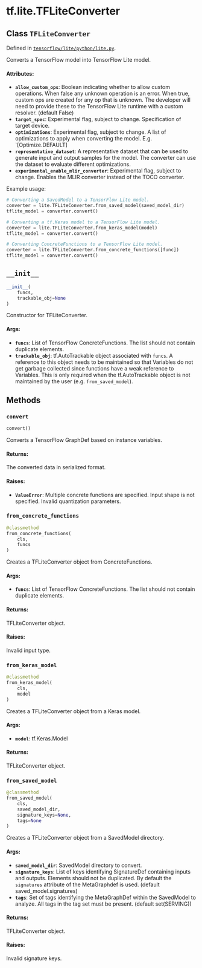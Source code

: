 <div itemscope itemtype="http://developers.google.com/ReferenceObject">
<meta itemprop="name" content="tf.lite.TFLiteConverter" />
<meta itemprop="path" content="Stable" />
<meta itemprop="property" content="__init__"/>
<meta itemprop="property" content="convert"/>
<meta itemprop="property" content="from_concrete_functions"/>
<meta itemprop="property" content="from_keras_model"/>
<meta itemprop="property" content="from_saved_model"/>
</div>

# tf.lite.TFLiteConverter

## Class `TFLiteConverter`





Defined in [`tensorflow/lite/python/lite.py`](/code/stable/tensorflow/lite/python/lite.py).

Converts a TensorFlow model into TensorFlow Lite model.

#### Attributes:

* <b>`allow_custom_ops`</b>: Boolean indicating whether to allow custom operations.
    When false any unknown operation is an error. When true, custom ops are
    created for any op that is unknown. The developer will need to provide
    these to the TensorFlow Lite runtime with a custom resolver.
    (default False)
* <b>`target_spec`</b>: Experimental flag, subject to change. Specification of target
    device.
* <b>`optimizations`</b>: Experimental flag, subject to change. A list of optimizations
    to apply when converting the model. E.g. `[Optimize.DEFAULT]
* <b>`representative_dataset`</b>: A representative dataset that can be used to
    generate input and output samples for the model. The converter can use the
    dataset to evaluate different optimizations.
* <b>`experimental_enable_mlir_converter`</b>: Experimental flag, subject to change.
    Enables the MLIR converter instead of the TOCO converter.

Example usage:

  ```python
  # Converting a SavedModel to a TensorFlow Lite model.
  converter = lite.TFLiteConverter.from_saved_model(saved_model_dir)
  tflite_model = converter.convert()

  # Converting a tf.Keras model to a TensorFlow Lite model.
  converter = lite.TFLiteConverter.from_keras_model(model)
  tflite_model = converter.convert()

  # Converting ConcreteFunctions to a TensorFlow Lite model.
  converter = lite.TFLiteConverter.from_concrete_functions([func])
  tflite_model = converter.convert()
  ```

<h2 id="__init__"><code>__init__</code></h2>

``` python
__init__(
    funcs,
    trackable_obj=None
)
```

Constructor for TFLiteConverter.

#### Args:

* <b>`funcs`</b>: List of TensorFlow ConcreteFunctions. The list should not contain
    duplicate elements.
* <b>`trackable_obj`</b>: tf.AutoTrackable object associated with `funcs`. A
    reference to this object needs to be maintained so that Variables do not
    get garbage collected since functions have a weak reference to
    Variables. This is only required when the tf.AutoTrackable object is not
    maintained by the user (e.g. `from_saved_model`).



## Methods

<h3 id="convert"><code>convert</code></h3>

``` python
convert()
```

Converts a TensorFlow GraphDef based on instance variables.

#### Returns:

The converted data in serialized format.


#### Raises:

* <b>`ValueError`</b>:     Multiple concrete functions are specified.
    Input shape is not specified.
    Invalid quantization parameters.

<h3 id="from_concrete_functions"><code>from_concrete_functions</code></h3>

``` python
@classmethod
from_concrete_functions(
    cls,
    funcs
)
```

Creates a TFLiteConverter object from ConcreteFunctions.

#### Args:

* <b>`funcs`</b>: List of TensorFlow ConcreteFunctions. The list should not contain
    duplicate elements.


#### Returns:

TFLiteConverter object.


#### Raises:

Invalid input type.

<h3 id="from_keras_model"><code>from_keras_model</code></h3>

``` python
@classmethod
from_keras_model(
    cls,
    model
)
```

Creates a TFLiteConverter object from a Keras model.

#### Args:

* <b>`model`</b>: tf.Keras.Model


#### Returns:

TFLiteConverter object.

<h3 id="from_saved_model"><code>from_saved_model</code></h3>

``` python
@classmethod
from_saved_model(
    cls,
    saved_model_dir,
    signature_keys=None,
    tags=None
)
```

Creates a TFLiteConverter object from a SavedModel directory.

#### Args:

* <b>`saved_model_dir`</b>: SavedModel directory to convert.
* <b>`signature_keys`</b>: List of keys identifying SignatureDef containing inputs
    and outputs. Elements should not be duplicated. By default the
    `signatures` attribute of the MetaGraphdef is used. (default
    saved_model.signatures)
* <b>`tags`</b>: Set of tags identifying the MetaGraphDef within the SavedModel to
    analyze. All tags in the tag set must be present. (default set(SERVING))


#### Returns:

TFLiteConverter object.


#### Raises:

Invalid signature keys.



